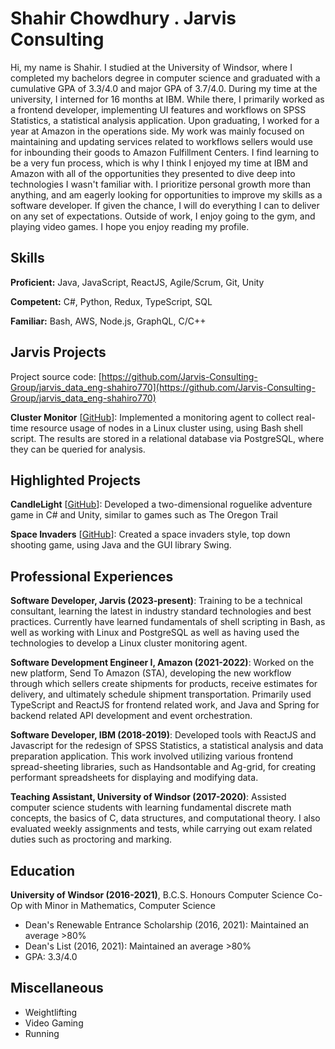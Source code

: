 # Shahir Chowdhury . Jarvis Consulting

Hi, my name is Shahir. I studied at the University of Windsor, where I completed my bachelors degree in computer science and graduated with a cumulative GPA of 3.3/4.0 and major GPA of 3.7/4.0. During my time at the university, I interned for 16 months at IBM. While there, I primarily worked as a frontend developer, implementing UI features and workflows on SPSS Statistics, a statistical analysis application. Upon graduating, I worked for a year at Amazon in the operations side. My work was mainly focused on maintaining and updating services related to workflows sellers would use for inbounding their goods to Amazon Fulfillment Centers. I find learning to be a very fun process, which is why I think I enjoyed my time at IBM and Amazon with all of the opportunities they presented to dive deep into technologies I wasn't familiar with. I prioritize personal growth more than anything, and am eagerly looking for opportunities to improve my skills as a software developer. If given the chance, I will do everything I can to deliver on any set of expectations. Outside of work, I enjoy going to the gym, and playing video games. I hope you enjoy reading my profile.

## Skills

**Proficient:** Java, JavaScript, ReactJS, Agile/Scrum, Git, Unity

**Competent:** C#, Python, Redux, TypeScript, SQL

**Familiar:** Bash, AWS, Node.js, GraphQL, C/C++

## Jarvis Projects

Project source code: [https://github.com/Jarvis-Consulting-Group/jarvis_data_eng-shahiro770](https://github.com/Jarvis-Consulting-Group/jarvis_data_eng-shahiro770)


**Cluster Monitor** [[GitHub](https://github.com/Jarvis-Consulting-Group/jarvis_data_eng-shahiro770/tree/master/linux_sql)]: Implemented a monitoring agent to collect real-time resource usage of nodes in a Linux cluster using, using Bash shell script. The results are stored in a relational database via PostgreSQL, where they can be queried for analysis.


## Highlighted Projects
**CandleLight** [[GitHub](https://github.com/shahiro770/CandleLight)]: Developed a two-dimensional roguelike adventure game in C# and Unity, similar to games such as The Oregon Trail

**Space Invaders** [[GitHub](https://github.com/shahiro770/space-invaders)]: Created a space invaders style, top down shooting game, using Java and the GUI library Swing.


## Professional Experiences

**Software Developer, Jarvis (2023-present)**: Training to be a technical consultant, learning the latest in industry standard technologies and best practices. Currently have learned fundamentals of shell scripting in Bash, as well as working with Linux and PostgreSQL as well as having used the technologies to develop a Linux cluster monitoring agent.

**Software Development Engineer I, Amazon (2021-2022)**: Worked on the new platform, Send To Amazon (STA), developing the new workflow through which sellers create shipments for products, receive estimates for delivery, and ultimately schedule shipment transportation. Primarily used TypeScript and ReactJS for frontend related work, and Java and Spring for backend related API development and event orchestration.

**Software Developer, IBM (2018-2019)**: Developed tools with ReactJS and Javascript for the redesign of SPSS Statistics, a statistical analysis and data preparation application. This work involved utilizing various frontend spread-sheeting libraries, such as Handsontable and Ag-grid, for creating performant spreadsheets for displaying and modifying data.

**Teaching Assistant, University of Windsor (2017-2020)**: Assisted computer science students with learning fundamental discrete math concepts, the basics of C, data structures, and computational theory. I also evaluated weekly assignments and tests, while carrying out exam related duties such as proctoring and marking.


## Education
**University of Windsor (2016-2021)**, B.C.S. Honours Computer Science Co-Op with Minor in Mathematics, Computer Science
- Dean's Renewable Entrance Scholarship (2016, 2021): Maintained an average >80% 
- Dean's List (2016, 2021): Maintained an average >80% 
- GPA: 3.3/4.0


## Miscellaneous
- Weightlifting
- Video Gaming
- Running